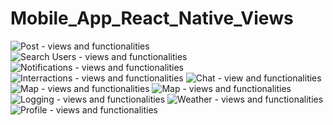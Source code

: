 # Mobile_App_React_Native_Views

<div class="gallery">
  <img src="gifs/Post.gif" title="Post - views and functionalities"/>
  <img src="gifs/Search.gif" title="Search Users - views and functionalities"/>
  <img src="gifs/Notifications.gif" title="Notifications - views and functionalities"/>
  <img src="gifs/Interractions.gif" title="Interractions - views and functionalities"/>
  <img src="gifs/Chat.gif" title="Chat - view and functionalities"/>
  <img src="gifs/Map.gif" title="Map - views and functionalities"/>
  <img src="gifs/MapEdit.gif" title="Map - views and functionalities"/>
  <img src="gifs/Logging.gif" title="Logging - views and functionalities"/>
  <img src="gifs/Weather.gif" title="Weather - views and functionalities"/>
  <img src="gifs/Profile.gif" title="Profile - views and functionalities"/>
</div>
